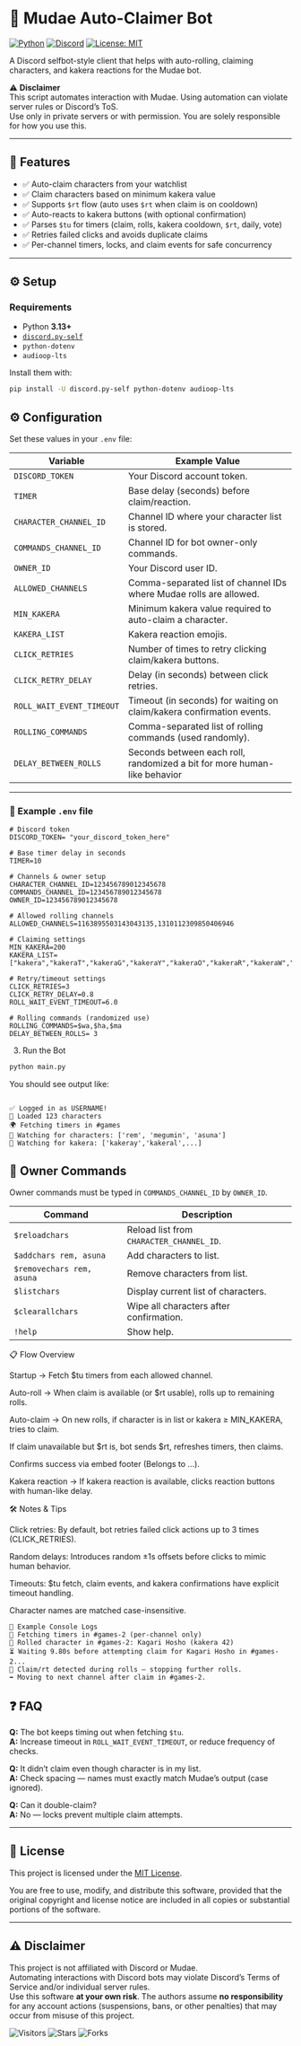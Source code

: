 # 🎲 Mudae Auto-Claimer Bot

[![Python](https://img.shields.io/badge/python-3.13+-blue.svg)](https://www.python.org/downloads/)
[![Discord](https://img.shields.io/badge/discord.py--self-latest-blueviolet)](https://github.com/dolfies/discord.py-self)
[![License: MIT](https://img.shields.io/badge/License-MIT-yellow.svg)](LICENSE)

A Discord selfbot-style client that helps with auto-rolling, claiming characters, and kakera reactions for the Mudae bot.

⚠️ **Disclaimer**  
This script automates interaction with Mudae. Using automation can violate server rules or Discord’s ToS.  
Use only in private servers or with permission. You are solely responsible for how you use this.

---

## 🚀 Features
- ✅ Auto-claim characters from your watchlist  
- ✅ Claim characters based on minimum kakera value  
- ✅ Supports `$rt` flow (auto uses `$rt` when claim is on cooldown)  
- ✅ Auto-reacts to kakera buttons (with optional confirmation)  
- ✅ Parses `$tu` for timers (claim, rolls, kakera cooldown, `$rt`, daily, vote)  
- ✅ Retries failed clicks and avoids duplicate claims  
- ✅ Per-channel timers, locks, and claim events for safe concurrency  

---

## ⚙️ Setup

### Requirements
- Python **3.13+**
- [`discord.py-self`](https://pypi.org/project/discord.py-self/)  
- `python-dotenv`  
- `audioop-lts`  

Install them with:

```bash
pip install -U discord.py-self python-dotenv audioop-lts
```


## ⚙️ Configuration

Set these values in your `.env` file:

| Variable                  | Example Value                                                                 |
|---------------------------|-------------------------------------------------------------------------------|
| `DISCORD_TOKEN`           | Your Discord account token.                                                 |
| `TIMER`                   | Base delay (seconds) before claim/reaction.                                 |
| `CHARACTER_CHANNEL_ID`    | Channel ID where your character list is stored.                             |
| `COMMANDS_CHANNEL_ID`     | Channel ID for bot owner-only commands.                                     |
| `OWNER_ID`                | Your Discord user ID.                                                       |
| `ALLOWED_CHANNELS`        | Comma-separated list of channel IDs where Mudae rolls are allowed.          |
| `MIN_KAKERA`              | Minimum kakera value required to auto-claim a character.                    |
| `KAKERA_LIST`             | Kakera reaction emojis.                                                |
| `CLICK_RETRIES`           | Number of times to retry clicking claim/kakera buttons.                     |
| `CLICK_RETRY_DELAY`       | Delay (in seconds) between click retries.                                   |
| `ROLL_WAIT_EVENT_TIMEOUT` | Timeout (in seconds) for waiting on claim/kakera confirmation events.       |
| `ROLLING_COMMANDS`        | Comma-separated list of rolling commands (used randomly).                   |
| `DELAY_BETWEEN_ROLLS`     | Seconds between each roll, randomized a bit for more human-like behavior    |
---

### 📂 Example `.env` file

```env
# Discord token 
DISCORD_TOKEN= "your_discord_token_here"

# Base timer delay in seconds
TIMER=10

# Channels & owner setup
CHARACTER_CHANNEL_ID=123456789012345678
COMMANDS_CHANNEL_ID=123456789012345678
OWNER_ID=123456789012345678

# Allowed rolling channels
ALLOWED_CHANNELS=1163895503143043135,1310112309850406946

# Claiming settings
MIN_KAKERA=200
KAKERA_LIST=["kakera","kakeraT","kakeraG","kakeraY","kakeraO","kakeraR","kakeraW","kakeraL"]

# Retry/timeout settings
CLICK_RETRIES=3
CLICK_RETRY_DELAY=0.8
ROLL_WAIT_EVENT_TIMEOUT=6.0

# Rolling commands (randomized use)
ROLLING_COMMANDS=$wa,$ha,$ma
DELAY_BETWEEN_ROLLS= 3 
```

3. Run the Bot
```bash
python main.py
```


You should see output like:
```

✅ Logged in as USERNAME!
📜 Loaded 123 characters
🌍 Fetching timers in #games
🎯 Watching for characters: ['rem', 'megumin', 'asuna']
💠 Watching for kakera: ['kakeray','kakeral',...]
```

## 🔑 Owner Commands

Owner commands must be typed in `COMMANDS_CHANNEL_ID` by `OWNER_ID`.

| Command            | Description                                  |
|--------------------|----------------------------------------------|
| `$reloadchars`     | Reload list from `CHARACTER_CHANNEL_ID`.     |
| `$addchars rem, asuna` | Add characters to list.                 |
| `$removechars rem, asuna` | Remove characters from list.         |
| `$listchars`       | Display current list of characters.          |
| `$clearallchars`   | Wipe all characters after confirmation.      |
| `!help`            | Show help.                                   |


📋 Flow Overview

Startup → Fetch $tu timers from each allowed channel.

Auto-roll → When claim is available (or $rt usable), rolls up to remaining rolls.

Auto-claim → On new rolls, if character is in list or kakera ≥ MIN_KAKERA, tries to claim.

If claim unavailable but $rt is, bot sends $rt, refreshes timers, then claims.

Confirms success via embed footer (Belongs to ...).

Kakera reaction → If kakera reaction is available, clicks reaction buttons with human-like delay.

🛠️ Notes & Tips

Click retries: By default, bot retries failed click actions up to 3 times (CLICK_RETRIES).

Random delays: Introduces random ±1s offsets before clicks to mimic human behavior.

Timeouts: $tu fetch, claim events, and kakera confirmations have explicit timeout handling.

Character names are matched case-insensitive.
```
🧩 Example Console Logs
📡 Fetching timers in #games-2 (per-channel only)
🎲 Rolled character in #games-2: Kagari Hosho (kakera 42)
⏳ Waiting 9.80s before attempting claim for Kagari Hosho in #games-2...
🛑 Claim/rt detected during rolls — stopping further rolls.
➡ Moving to next channel after claim in #games-2.
```

## ❓ FAQ

**Q:** The bot keeps timing out when fetching `$tu`.  
**A:** Increase timeout in `ROLL_WAIT_EVENT_TIMEOUT`, or reduce frequency of checks.  

**Q:** It didn’t claim even though character is in my list.  
**A:** Check spacing — names must exactly match Mudae’s output (case ignored).  

**Q:** Can it double-claim?  
**A:** No — locks prevent multiple claim attempts.  

---

## 📜 License

This project is licensed under the [MIT License](LICENSE).

You are free to use, modify, and distribute this software, provided that the original copyright and license notice are included in all copies or substantial portions of the software.

---

## ⚠️ Disclaimer

This project is not affiliated with Discord or Mudae.  
Automating interactions with Discord bots may violate Discord’s Terms of Service and/or individual server rules.  
Use this software **at your own risk**. The authors assume **no responsibility** for any account actions (suspensions, bans, or other penalties) that may occur from misuse of this project.

![Visitors](https://visitor-badge.laobi.icu/badge?page_id=kudo-47.MudaeAutoClaimBot)
![Stars](https://img.shields.io/github/stars/kudo-47/MudaeAutoClaimBot?style=social)
![Forks](https://img.shields.io/github/forks/kudo-47/MudaeAutoClaimBot?style=social)

